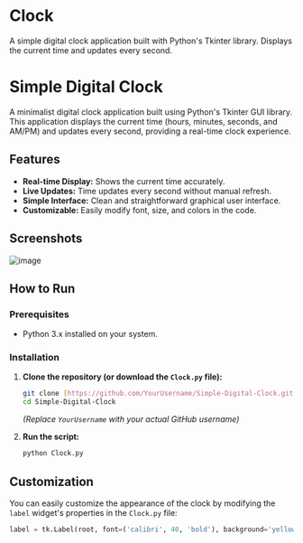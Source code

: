 # Clock
A simple digital clock application built with Python's Tkinter library. Displays the current time and updates every second.
# Simple Digital Clock

A minimalist digital clock application built using Python's Tkinter GUI library. This application displays the current time (hours, minutes, seconds, and AM/PM) and updates every second, providing a real-time clock experience.

## Features

* **Real-time Display:** Shows the current time accurately.
* **Live Updates:** Time updates every second without manual refresh.
* **Simple Interface:** Clean and straightforward graphical user interface.
* **Customizable:** Easily modify font, size, and colors in the code.

## Screenshots

![image](https://github.com/user-attachments/assets/fef4d914-6ac0-434e-a39c-0fed8aec6274)


## How to Run

### Prerequisites

* Python 3.x installed on your system.

### Installation

1.  **Clone the repository (or download the `Clock.py` file):**
    ```bash
    git clone [https://github.com/YourUsername/Simple-Digital-Clock.git](https://github.com/YourUsername/Simple-Digital-Clock.git)
    cd Simple-Digital-Clock
    ```
    *(Replace `YourUsername` with your actual GitHub username)*

2.  **Run the script:**
    ```bash
    python Clock.py
    ```

## Customization

You can easily customize the appearance of the clock by modifying the `label` widget's properties in the `Clock.py` file:

```python
label = tk.Label(root, font=('calibri', 40, 'bold'), background='yellow', foreground='red')
